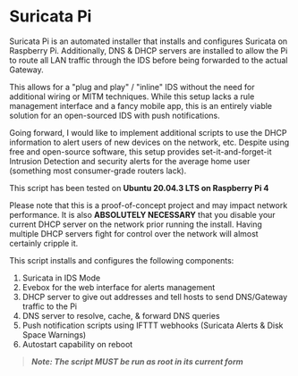 # Suricata Pi

Suricata Pi is an automated installer that installs and configures Suricata on Raspberry Pi. Additionally, DNS & DHCP servers are installed to allow the Pi to route all LAN traffic through the IDS before being forwarded to the actual Gateway.

This allows for a "plug and play" / "inline" IDS without the need for additional wiring or MITM techniques. While this setup lacks a rule management interface and a fancy mobile app, this is an entirely viable solution for an open-sourced IDS with push notifications.

Going forward, I would like to implement additional scripts to use the DHCP information to alert users of new devices on the network, etc. Despite using free and open-source software, this setup provides set-it-and-forget-it Intrusion Detection and security alerts for the average home user (something most consumer-grade routers lack).

This script has been tested on **Ubuntu 20.04.3 LTS on Raspberry Pi 4**

Please note that this is a proof-of-concept project and may impact network performance. It is also **ABSOLUTELY NECESSARY** that you disable your current DHCP server on the network prior running the install. Having multiple DHCP servers fight for control over the network will almost certainly cripple it.

This script installs and configures the following components:

1. Suricata in IDS Mode
2. Evebox for the web interface for alerts management 
3. DHCP server to give out addresses and tell hosts to send DNS/Gateway traffic to the Pi
4. DNS server to resolve, cache, & forward DNS queries
5. Push notification scripts using IFTTT webhooks (Suricata Alerts & Disk Space Warnings)
7. Autostart capability on reboot

> ***Note: The script MUST be run as root in its current form***
